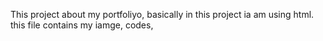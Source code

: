This project about my portfoliyo, basically in this project ia am using html.
this file contains my iamge, codes, 
